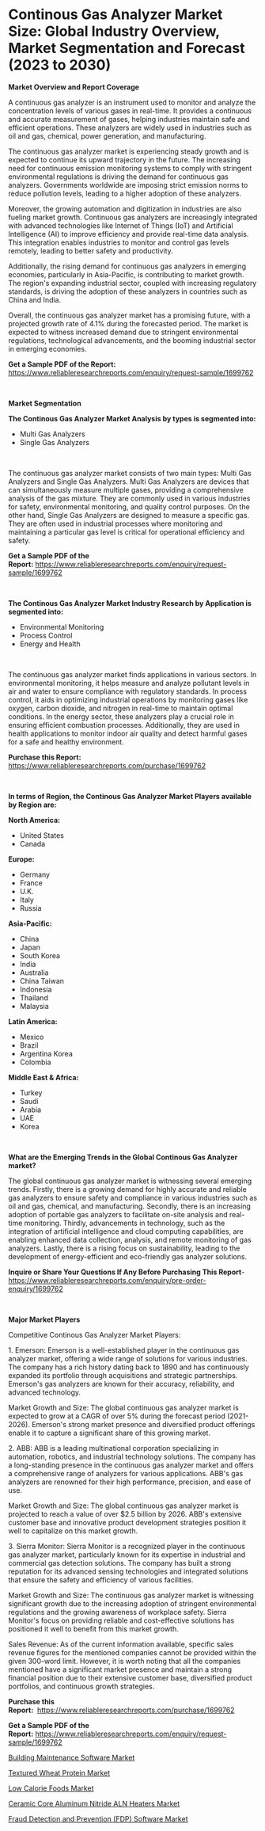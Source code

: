 <p><h1>Continous Gas Analyzer Market Size: Global Industry Overview, Market Segmentation and Forecast (2023 to 2030)</h1></p><p><strong>Market Overview and Report Coverage</strong></p>
<p><p>A continuous gas analyzer is an instrument used to monitor and analyze the concentration levels of various gases in real-time. It provides a continuous and accurate measurement of gases, helping industries maintain safe and efficient operations. These analyzers are widely used in industries such as oil and gas, chemical, power generation, and manufacturing.</p><p>The continuous gas analyzer market is experiencing steady growth and is expected to continue its upward trajectory in the future. The increasing need for continuous emission monitoring systems to comply with stringent environmental regulations is driving the demand for continuous gas analyzers. Governments worldwide are imposing strict emission norms to reduce pollution levels, leading to a higher adoption of these analyzers.</p><p>Moreover, the growing automation and digitization in industries are also fueling market growth. Continuous gas analyzers are increasingly integrated with advanced technologies like Internet of Things (IoT) and Artificial Intelligence (AI) to improve efficiency and provide real-time data analysis. This integration enables industries to monitor and control gas levels remotely, leading to better safety and productivity.</p><p>Additionally, the rising demand for continuous gas analyzers in emerging economies, particularly in Asia-Pacific, is contributing to market growth. The region's expanding industrial sector, coupled with increasing regulatory standards, is driving the adoption of these analyzers in countries such as China and India.</p><p>Overall, the continuous gas analyzer market has a promising future, with a projected growth rate of 4.1% during the forecasted period. The market is expected to witness increased demand due to stringent environmental regulations, technological advancements, and the booming industrial sector in emerging economies.</p></p>
<p><strong>Get a Sample PDF of the Report:</strong> <a href="https://www.reliableresearchreports.com/enquiry/request-sample/1699762">https://www.reliableresearchreports.com/enquiry/request-sample/1699762</a></p>
<p>&nbsp;</p>
<p><strong>Market Segmentation</strong></p>
<p><strong>The Continous Gas Analyzer Market Analysis by types is segmented into:</strong></p>
<p><ul><li>Multi Gas Analyzers</li><li>Single Gas Analyzers</li></ul></p>
<p>&nbsp;</p>
<p><p>The continuous gas analyzer market consists of two main types: Multi Gas Analyzers and Single Gas Analyzers. Multi Gas Analyzers are devices that can simultaneously measure multiple gases, providing a comprehensive analysis of the gas mixture. They are commonly used in various industries for safety, environmental monitoring, and quality control purposes. On the other hand, Single Gas Analyzers are designed to measure a specific gas. They are often used in industrial processes where monitoring and maintaining a particular gas level is critical for operational efficiency and safety.</p></p>
<p><strong>Get a Sample PDF of the Report:</strong>&nbsp;<a href="https://www.reliableresearchreports.com/enquiry/request-sample/1699762">https://www.reliableresearchreports.com/enquiry/request-sample/1699762</a></p>
<p>&nbsp;</p>
<p><strong>The Continous Gas Analyzer Market Industry Research by Application is segmented into:</strong></p>
<p><ul><li>Environmental Monitoring</li><li>Process Control</li><li>Energy and Health</li></ul></p>
<p>&nbsp;</p>
<p><p>The continuous gas analyzer market finds applications in various sectors. In environmental monitoring, it helps measure and analyze pollutant levels in air and water to ensure compliance with regulatory standards. In process control, it aids in optimizing industrial operations by monitoring gases like oxygen, carbon dioxide, and nitrogen in real-time to maintain optimal conditions. In the energy sector, these analyzers play a crucial role in ensuring efficient combustion processes. Additionally, they are used in health applications to monitor indoor air quality and detect harmful gases for a safe and healthy environment.</p></p>
<p><strong>Purchase this Report:</strong>&nbsp; <a href="https://www.reliableresearchreports.com/purchase/1699762">https://www.reliableresearchreports.com/purchase/1699762</a></p>
<p>&nbsp;</p>
<p><strong>In terms of Region, the Continous Gas Analyzer Market Players available by Region are:</strong></p>
<p>
    <p> <strong> North America: </strong>
        <ul>
            <li>United States</li>
            <li>Canada</li>
        </ul>
        </p> 
    <p> <strong> Europe: </strong>
        <ul>
            <li>Germany</li>
            <li>France</li>
            <li>U.K.</li>
            <li>Italy</li>
            <li>Russia</li>
        </ul>
        </p> 
    <p> <strong> Asia-Pacific: </strong>
        <ul>
            <li>China</li>
            <li>Japan</li>
            <li>South Korea</li>
            <li>India</li>
            <li>Australia</li>
            <li>China Taiwan</li>
            <li>Indonesia</li>
            <li>Thailand</li>
            <li>Malaysia</li>
        </ul>
        </p> 
    <p> <strong> Latin America: </strong>
        <ul>
            <li>Mexico</li>
            <li>Brazil</li>
            <li>Argentina Korea</li>
            <li>Colombia</li>
        </ul>
        </p> 
    <p> <strong> Middle East & Africa: </strong>
        <ul>
            <li>Turkey</li>
            <li>Saudi</li>
            <li>Arabia</li>
            <li>UAE</li>
            <li>Korea</li>
        </ul>
    </p>
    </p>
<p>&nbsp;</p>
<p><strong>What are the Emerging Trends in the Global Continous Gas Analyzer market?</strong></p>
<p><p>The global continuous gas analyzer market is witnessing several emerging trends. Firstly, there is a growing demand for highly accurate and reliable gas analyzers to ensure safety and compliance in various industries such as oil and gas, chemical, and manufacturing. Secondly, there is an increasing adoption of portable gas analyzers to facilitate on-site analysis and real-time monitoring. Thirdly, advancements in technology, such as the integration of artificial intelligence and cloud computing capabilities, are enabling enhanced data collection, analysis, and remote monitoring of gas analyzers. Lastly, there is a rising focus on sustainability, leading to the development of energy-efficient and eco-friendly gas analyzer solutions.</p></p>
<p><strong>Inquire or Share Your Questions If Any Before Purchasing This Report</strong>- <a href="https://www.reliableresearchreports.com/enquiry/pre-order-enquiry/1699762">https://www.reliableresearchreports.com/enquiry/pre-order-enquiry/1699762</a></p>
<p>&nbsp;</p>
<p><strong>Major Market Players</strong></p>
<p><p>Competitive Continous Gas Analyzer Market Players:</p><p>1. Emerson: Emerson is a well-established player in the continuous gas analyzer market, offering a wide range of solutions for various industries. The company has a rich history dating back to 1890 and has continuously expanded its portfolio through acquisitions and strategic partnerships. Emerson's gas analyzers are known for their accuracy, reliability, and advanced technology.</p><p>Market Growth and Size: The global continuous gas analyzer market is expected to grow at a CAGR of over 5% during the forecast period (2021-2026). Emerson's strong market presence and diversified product offerings enable it to capture a significant share of this growing market.</p><p>2. ABB: ABB is a leading multinational corporation specializing in automation, robotics, and industrial technology solutions. The company has a long-standing presence in the continuous gas analyzer market and offers a comprehensive range of analyzers for various applications. ABB's gas analyzers are renowned for their high performance, precision, and ease of use.</p><p>Market Growth and Size: The global continuous gas analyzer market is projected to reach a value of over $2.5 billion by 2026. ABB's extensive customer base and innovative product development strategies position it well to capitalize on this market growth.</p><p>3. Sierra Monitor: Sierra Monitor is a recognized player in the continuous gas analyzer market, particularly known for its expertise in industrial and commercial gas detection solutions. The company has built a strong reputation for its advanced sensing technologies and integrated solutions that ensure the safety and efficiency of various facilities.</p><p>Market Growth and Size: The continuous gas analyzer market is witnessing significant growth due to the increasing adoption of stringent environmental regulations and the growing awareness of workplace safety. Sierra Monitor's focus on providing reliable and cost-effective solutions has positioned it well to benefit from this market growth.</p><p>Sales Revenue: As of the current information available, specific sales revenue figures for the mentioned companies cannot be provided within the given 300-word limit. However, it is worth noting that all the companies mentioned have a significant market presence and maintain a strong financial position due to their extensive customer base, diversified product portfolios, and continuous growth strategies.</p></p>
<p><strong>Purchase this Report:</strong>&nbsp;&nbsp;<a href="https://www.reliableresearchreports.com/purchase/1699762">https://www.reliableresearchreports.com/purchase/1699762</a></p>
<p></p>
<p><strong>Get a Sample PDF of the Report:</strong>&nbsp;<a href="https://www.reliableresearchreports.com/enquiry/request-sample/1699762">https://www.reliableresearchreports.com/enquiry/request-sample/1699762</a></p>
<p><p><a href="https://github.com/AKSHATREPORTPRIME/Market-Research-Report-List-1/blob/main/building-maintenance-software-market.md">Building Maintenance Software Market</a></p><p><a href="https://medium.com/@drakesporer988/decoding-textured-wheat-protein-market-metrics-market-share-trends-and-growth-patterns-71b0e7d12e55">Textured Wheat Protein Market</a></p><p><a href="https://medium.com/@evalynkoepp98698/low-calorie-foods-market-insights-into-market-cagr-market-trends-and-growth-strategies-75ed7a3279ae">Low Calorie Foods Market</a></p><p><a href="https://www.linkedin.com/pulse/ceramic-core-aluminum-nitride-aln-heaters-market-size-quzmc/">Ceramic Core Aluminum Nitride ALN Heaters Market</a></p><p><a href="https://github.com/Chiragrp26/Market-Research-Report-List-1/blob/main/fraud-detection-and-prevention-fdp-software-market.md">Fraud Detection and Prevention (FDP) Software Market</a></p></p>